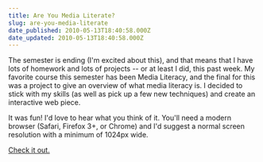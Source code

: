 ```yaml
---
title: Are You Media Literate?
slug: are-you-media-literate
date_published: 2010-05-13T18:40:58.000Z
date_updated: 2010-05-13T18:40:58.000Z
---
```


The semester is ending (I'm excited about this), and that means that I have lots of homework and lots of projects -- or at least I did, this past week. My favorite course this semester has been Media Literacy, and the final for this was a project to give an overview of what media literacy is. I decided to stick with my skills (as well as pick up a few new techniques) and create an interactive web piece.

It was fun! I'd love to hear what you think of it. You'll need a modern browser (Safari, Firefox 3+, or Chrome) and I'd suggest a normal screen resolution with a minimum of 1024px wide.

[Check it out.](http://literacy.joelgoodman.co)
